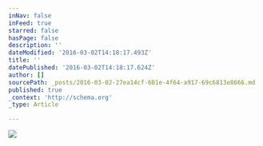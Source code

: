 ```yaml
---
inNav: false
inFeed: true
starred: false
hasPage: false
description: ''
dateModified: '2016-03-02T14:18:17.493Z'
title: ''
datePublished: '2016-03-02T14:18:17.624Z'
author: []
sourcePath: _posts/2016-03-02-27ea14cf-601e-4f64-a917-69c6813e8666.md
published: true
_context: 'http://schema.org'
_type: Article

---
```

![](https://the-grid-user-content.s3-us-west-2.amazonaws.com/8632fa7b-d706-4979-b464-5929f91aa3d0.jpg)